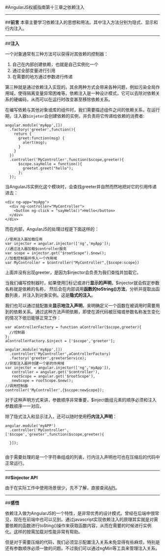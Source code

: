 ﻿#AngularJS权威指南第十三章之依赖注入


---

##**前言**
本章主要学习依赖注入的思想和用法。其中注入方法分别为隐式、显示和行内注入。

---
##**注入**

一个对象通常有三种方法可以获得对其依赖的控制器：
1. 自己在内部创建依赖，也就是自己实例化一个
2. 通过全部变量进行引用
3. 在需要的地方通过参数进行传递

第三种就是通过依赖注入实现的。其余两种方式会带来各种问题，例如污染全局作用域，使得隔离变量异常困难等。依赖注入是一种设计模式，它可以去除对依赖关系的硬编码，从而可以在运行时改变甚至移除依赖关系。

在编写依赖与其他对象或库的组件时，我们需要描述组件之间的依赖关系，在运行期，注入器`$injetor`会创建依赖的实例，并负责将它传递给依赖的消费者:

```
angular.module('myApp',[])
  .factory('greeter',function(){
    return {
      greet:function(msg) {
        alert(msg);
      }
    }
  })
  .controller('MyController',function($scope,greeter){
      $scope.sayHello = function(){
        greetet.greet("hello");
      };
  });

```

当AngularJS实例化这个模块时，会查找greeter并自然而然地把对它的引用传递进去：

```
<div ng-app="myApp">
  <div ng-controller="MyController">
    <button ng-click = "sayHello()">Hello</button>
  </div>
</div>
```

而在内部，AngularJS的处理过程是下面这样的：

```
//使用注入器加载应用
var injector = angular.injector(['ng','myApp']);
//通过注入器加载$controller服务
var scope = injector.get("$rootScope").$new();
//加载控制器并传入一个作用域
var MyController = $controller("MyController",{$scope:scope})
```

上面并没有出现greeter，是因为$injector会负责为我们查找并加载它。

当我们编写控制器时，如果使用[]标记或进行**显示的声明**，$injector就会假定参数名称就是依赖的名称， 然后会在内部调用**函数的toString()方法**，分析并提取出函数列表，并注入到对象实例。这是**隐式的注入**。

我们也可以通过就配置来**显示地注入声明**，来明确定义一个函数在被调用时需要用到的依赖关系。通过这种方法声明依赖，即使在源代码被压缩或参数名称发生变化的情况下依旧能够正常工作：
```
var aControllerFactory = function aController($scope,greeter){
  //控制器
};
aControllerFactory.$inject = ['$scope','greeter'];

angular.module('myApp',[])
  .controller('MyController',aControllerFactory)
  .factory('greeter',greeterService);
//获取注入器并创建一个新的作用域
var injector = angular.injector(['ng','myApp']),
   controller = angular.get('$controller'),
   rootScope = angular.get('$rootScope'),
   newScope = rootScope.$new();
//调用控制器
controller('MyController',{$scope:newScope});
```

对于这种声明方式来讲，参数顺序非常重要，$inject数组元素的顺序必须和注入参数顺序一一对应。

除了隐式注入和显示注入，还可以随时使用**行内注入声明**：

```
angular.module('myAPP')
  .controller('MyController',['$scope','greeter',function($scope,greeter){
    
  }]);
  
```

由于需要处理的是一个字符串组成的列表，行内注入声明也可也在压缩后的代码中正常运行。

---

##**$injector API**

由于在实际工作中使用场景很少，先不了解，直接查阅[API][1]。

---

##**感悟**

依赖注入做为AngularJS的一个特性，是非常优秀的设计模式。曾经在后端中很常见，现在在前端中也可以见到。通过javascript实现依赖注入的原理其实就是对需要依赖的函数进行toSting()操作来获取函数内容，从而在需要的时候进行实例化。这样的按需加载对性能非常有帮助。

但是对于需要压缩的代码，我们必须显示配置注入关系未免显得有些麻烦，特别是还有参数顺序必须一致的问题。不过我们可以通过ngMin等工具来管理注入关系。




  [1]: http://docs.angularjs.cn/api/auto/service/$injector